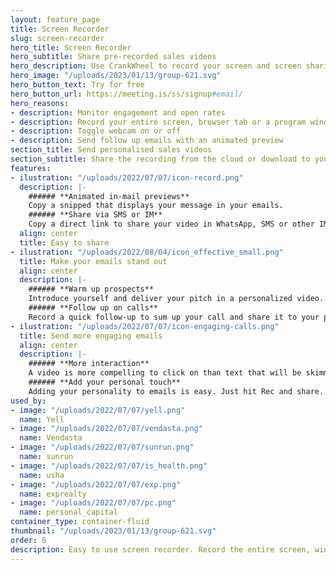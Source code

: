 ```yaml
---
layout: feature_page
title: Screen Recorder
slug: screen-recorder
hero_title: Screen Recorder
hero_subtitle: Share pre-recorded sales videos
hero_description: Use CrankWheel to record your screen and screen sharing sessions.
hero_image: "/uploads/2023/01/13/group-621.svg"
hero_button_text: Try for free
hero_button_url: https://meeting.is/ss/signup#email/
hero_reasons:
- description: Monitor engagement and open rates
- description: Record your entire screen, browser tab or a program window
- description: Toggle webcam on or off
- description: Send follow up emails with an animated preview
section_title: Send personalised sales videos
section_subtitle: Share the recording from the cloud or download to your computer
features:
- ilustration: "/uploads/2022/07/07/icon-record.png"
  description: |-
    ###### **Animated in-mail previews**
    Copy a snipped that displays your message in your emails.
    ###### **Share via SMS or IM**
    Copy a direct link to share your video in WhatsApp, SMS or other IM platforms.
  align: center
  title: Easy to share
- ilustration: "/uploads/2022/08/04/icon_effective_small.png"
  title: Make your emails stand out
  align: center
  description: |-
    ###### **Warm up prospects**
    Introduce yourself and deliver your pitch in a personalized video.
    ###### **Follow up on calls**
    Record a quick follow-up to sum up your call and share it to your prospect.
- ilustration: "/uploads/2022/07/07/icon-engaging-calls.png"
  title: Send more engaging emails
  align: center
  description: |-
    ###### **More interaction**
    A video is more compelling to click on than text that will be skimmed over.
    ###### **Add your personal touch**
    Adding your personality to emails is easy. Just hit Rec and share.
used_by:
- image: "/uploads/2022/07/07/yell.png"
  name: Yell
- image: "/uploads/2022/07/07/vendasta.png"
  name: Vendasta
- image: "/uploads/2022/07/07/sunrun.png"
  name: sunrun
- image: "/uploads/2022/07/07/is_health.png"
  name: usha
- image: "/uploads/2022/07/07/exp.png"
  name: exprealty
- image: "/uploads/2022/07/07/pc.png"
  name: personal_capital
container_type: container-fluid
thumbnail: "/uploads/2023/01/13/group-621.svg"
order: 6
description: Easy to use screen recorder. Record the entire screen, windows or choose and crop what you want to focus on. Upload to cloud and embed in emails.
---
```

